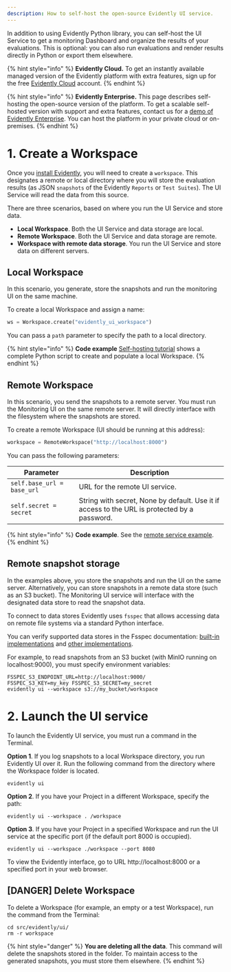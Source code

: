 ```yaml
---
description: How to self-host the open-source Evidently UI service.
---
```


In addition to using Evidently Python library, you can self-host the UI Service to get a monitoring Dashboard and organize the results of your evaluations. This is optional: you can also run evaluations and render results directly in Python or export them elsewhere.

{% hint style="info" %}
**Evidently Cloud.** To get an instantly available managed version of the Evidently platform with extra features, sign up for the free [Evidently Cloud](cloud_account.md) account.
{% endhint %}

{% hint style="info" %}
**Evidently Enterprise.** This page describes self-hosting the open-source version of the platform. To get a scalable self-hosted version with support and extra features, contact us for a [demo of Evidently Enterprise](https://www.evidentlyai.com/get-demo). You can host the platform in your private cloud or on-premises.
{% endhint %}

# 1. Create a Workspace

Once you [install Evidently](install-evidently.md), you will need to create a `workspace`. This designates a remote or local directory where you will store the evaluation results (as JSON `snapshots` of the Evidently `Reports` or `Test Suites`). The UI Service will read the data from this source. 

There are three scenarios, based on where you run the UI Service and store data. 
* **Local Workspace**. Both the UI Service and data storage are local.
* **Remote Workspace**. Both the UI Service and data storage are remote.
* **Workspace with remote data storage**. You run the UI Service and store data on different servers. 

## Local Workspace

In this scenario, you generate, store the snapshots and run the monitoring UI on the same machine.

To create a local Workspace and assign a name:

```python
ws = Workspace.create("evidently_ui_workspace")
```

You can pass a `path` parameter to specify the path to a local directory.

{% hint style="info" %}
**Code example** [Self-hosting tutorial](../examples/tutorial-monitoring.md) shows a complete Python script to create and populate a local Workspace.
{% endhint %}

## Remote Workspace

In this scenario, you send the snapshots to a remote server. You must run the Monitoring UI on the same remote server. It will directly interface with the filesystem where the snapshots are stored.

To create a remote Workspace (UI should be running at this address):

```python
workspace = RemoteWorkspace("http://localhost:8000")
```

You can pass the following parameters:

| Parameter | Description |
|---|---|
| `self.base_url = base_url` | URL for the remote UI service. |
| `self.secret = secret` | String with secret, None by default. Use it if access to the URL is protected by a password. |

{% hint style="info" %}
**Code example**. See the [remote service example](https://github.com/evidentlyai/evidently/tree/main/examples/service).
{% endhint %}

## Remote snapshot storage

In the examples above, you store the snapshots and run the UI on the same server. Alternatively, you can store snapshots in a remote data store (such as an S3 bucket). The Monitoring UI service will interface with the designated data store to read the snapshot data.

To connect to data stores Evidently uses `fsspec` that allows accessing data on remote file systems via a standard Python interface. 

You can verify supported data stores in the Fsspec documentation: [built-in implementations](https://filesystem-spec.readthedocs.io/en/latest/api.html#built-in-implementations) and [other implementations](https://filesystem-spec.readthedocs.io/en/latest/api.html#other-known-implementations).

For example, to read snapshots from an S3 bucket (with MinIO running on localhost:9000), you must specify environment variables:

```
FSSPEC_S3_ENDPOINT_URL=http://localhost:9000/
FSSPEC_S3_KEY=my_key FSSPEC_S3_SECRET=my_secret
evidently ui --workspace s3://my_bucket/workspace
```

# 2. Launch the UI service

To launch the Evidently UI service, you must run a command in the Terminal.

**Option 1**. If you log snapshots to a local Workspace directory, you run Evidently UI over it. Run the following command from the directory where the Workspace folder is located.

```
evidently ui
```

**Option 2**. If you have your Project in a different Workspace, specify the path:

```
evidently ui --workspace . /workspace
```

**Option 3**. If you have your Project in a specified Workspace and run the UI service at the specific port (if the default port 8000 is occupied).

```
evidently ui --workspace ./workspace --port 8080
```

To view the Evidently interface, go to URL http://localhost:8000 or a specified port in your web browser.

## [DANGER] Delete Workspace

To delete a Workspace (for example, an empty or a test Workspace), run the command from the Terminal:

```
cd src/evidently/ui/
rm -r workspace
```

{% hint style="danger" %}
**You are deleting all the data**. This command will delete the snapshots stored in the folder. To maintain access to the generated snapshots, you must store them elsewhere.
{% endhint %}
